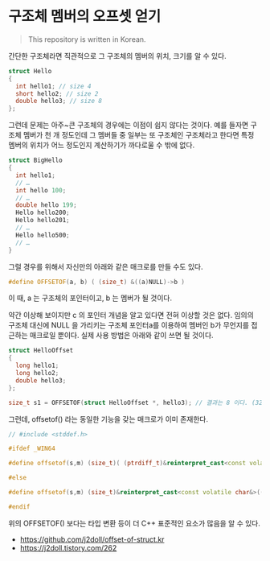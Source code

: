 # 구조체 멤버의 오프셋 얻기

> This repository is written in Korean.

간단한 구조체라면 직관적으로 그 구조체의 멤버의 위치, 크기를 알 수 있다.

```cpp
struct Hello
{
  int hello1; // size 4
  short hello2; // size 2
  double hello3; // size 8
};
```

그런데 문제는 아주~큰 구조체의 경우에는 이점이 쉽지 않다는 것이다. 예를 들자면 구조체 멤버가 천 개 정도인데 그 멤버들 중 일부는 또 구조체인 구조체라고 한다면 특정 멤버의 위치가 어느 정도인지 계산하기가 까다로울 수 밖에 없다.

```cpp
struct BigHello
{
  int hello1;
  // …
  int hello 100;
  // …
  double hello 199;
  Hello hello200;
  Hello hello201;
  // …
  Hello hello500;
  // …
}
```

그럴 경우를 위해서 자신만의 아래와 같은 매크로를 만들 수도 있다.

```cpp
#define OFFSETOF(a, b) ( (size_t) &((a)NULL)->b )
```

이 때, a 는 구조체의 포인터이고, b 는 멤버가 될 것이다.

약간 이상해 보이지만 c 의 포인터 개념을 알고 있다면 전혀 이상할 것은 없다. 임의의 구조체 대신에 NULL 을 가리키는 구조체 포인터a를 이용하여 멤버인 b가 무언지를 접근하는 매크로일 뿐이다. 실제 사용 방법은 아래와 같이 쓰면 될 것이다.

```cpp
struct HelloOffset
{
  long hello1;
  long hello2;
  double hello3;
};
```

```cpp
size_t s1 = OFFSETOF(struct HelloOffset *, hello3); // 결과는 8 이다. (32bit OS)
```

그런데, offsetof() 라는 동일한 기능을 갖는 매크로가 이미 존재한다.

```cpp
// #include <stddef.h>

#ifdef _WIN64

#define offsetof(s,m) (size_t)( (ptrdiff_t)&reinterpret_cast<const volatile char&>((((s *)0)->m)) )

#else

#define offsetof(s,m) (size_t)&reinterpret_cast<const volatile char&>((((s *)0)->m))

#endif
```

위의 OFFSETOF() 보다는 타입 변환 등이 더 C++ 표준적인 요소가 많음을 알 수 있다.

- https://github.com/j2doll/offset-of-struct.kr
- https://j2doll.tistory.com/262
